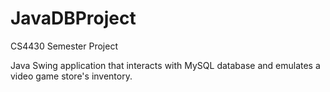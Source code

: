 JavaDBProject
=============

CS4430 Semester Project

Java Swing application that interacts with MySQL database and emulates a video game store's inventory.
